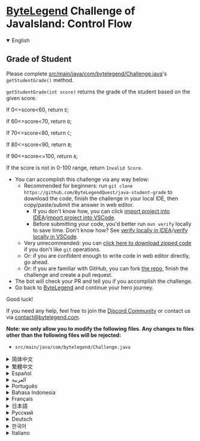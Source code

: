 # [ByteLegend](https://bytelegend.com) Challenge of JavaIsland: Control Flow

<details open='true'>
<summary>English</summary>

## Grade of Student

Please complete [src/main/java/com/bytelegend/Challenge.java](https://github.com/ByteLegendQuest/java-student-grade/blob/main/src/main/java/com/bytelegend/Challenge.java)'s `getStudentGrade()` method.

`getStudentGrade(int score)` returns the grade of the student based on the given score.

If 0<=score<60, return `E`;

If 60<=score<70, return `D`;

If 70<=score<80, return `C`;

If 80<=score<90, return `B`;

If 90<=score<=100, return `A`;

If the score is not in 0-100 range, return `Invalid Score`.


- You can accomplish this challenge via any way below:
  - Recommended for beginners: run `git clone https://github.com/ByteLegendQuest/java-student-grade` to download the code,
    finish the challenge in your local IDE, then copy/paste/submit the answer in web editor.
    - If you don't know how, you can click [import project into IDEA](https://github.com/ByteLegendQuest/java-student-grade/blob/main/docs/en/clone-and-import.md)/[import project into VSCode](https://github.com/ByteLegendQuest/java-student-grade/blob/main/docs/en/clone-and-import-vscode.md).
    - Before submitting your code, you'd better run `mvn verify` locally to save time. Don't know how? See [verify locally in IDEA](https://github.com/ByteLegendQuest/java-student-grade/blob/main/docs/en/run-mvn-verify-idea.md)/[verify locally in VSCode](https://github.com/ByteLegendQuest/java-student-grade/blob/main/docs/en/run-mvn-verify-vscode.md).
  - Very unrecommended: you can [click here to download zipped code](https://codeload.github.com/ByteLegendQuest/java-student-grade/zip/refs/heads/main) if you don't like `git` operations.
  - Or: if you are confident enough to write code in web editor directly, go ahead.
  - Or: if you are familiar with GitHub, you can fork [the repo](https://github.com/ByteLegendQuest/java-student-grade), finish the challenge and create a pull request.
- The bot will check your PR and tell you if you accomplish the challenge.
- Go back to [ByteLegend](https://bytelegend.com) and continue your hero journey.

Good luck!

If you need any help, feel free to join the [Discord Community](https://discord.gg/35RreUUGWt) or contact us via [contact@bytelegend.com](mailto:contact@bytelegend.com).

**Note: we only allow you to modify the following files.
Any changes to files other than the following files will be rejected:**

- `src/main/java/com/bytelegend/Challenge.java`

</details>

<details>
<summary>简体中文</summary>

## 判断学生成绩等级

请完成[src/main/java/com/bytelegend/Challenge.java](https://github.com/ByteLegendQuest/java-student-grade/blob/main/src/main/java/com/bytelegend/Challenge.java)的`getStudentGrade()`方法。

`getStudentGrade(int score)`根据给定的分数，返回学生的等级。

如果0<=分数<60，返回`E`；

如果60<=分数<70，返回`D`；

如果70<=分数<80，返回`C`；

如果80<=分数<90，返回`B`；

如果90<=分数<=100，返回`A`；

若输入的分数不在0-100范围内，返回`Invalid Score`。


- 你可以使用以下任意一种方法完成挑战：
  - 初学者推荐：运行`git clone https://git.bytelegend.com/ByteLegendQuest/java-student-grade`将代码下载到本地，在本地使用IDE调试完成后复制到网页编辑器里提交。
    - 如果你不知道怎么做，可以点击[导入IDEA](https://github.com/ByteLegendQuest/java-student-grade/blob/main/docs/zh_hans/clone-and-import.md)/[导入VSCode](https://github.com/ByteLegendQuest/java-student-grade/blob/main/docs/zh_hans/clone-and-import-vscode.md)。
    - 在提交之前，你最好先在本地运行`mvn verify`验证一下答案，以节约时间。不知道如何做？请查看[在IDEA中本地验证](https://github.com/ByteLegendQuest/java-student-grade/blob/main/docs/zh_hans/run-mvn-verify-idea.md)/[在VSCode中本地验证](https://github.com/ByteLegendQuest/java-student-grade/blob/main/docs/zh_hans/run-mvn-verify-vscode.md)。
  - 非常不推荐：如果你实在不喜欢`git`命令行操作，你可以[点击这里直接下载打包好的代码](https://ghcodeload.bytelegend.com/ByteLegendQuest/java-student-grade/zip/refs/heads/main)。
  - 或者：如果你非常自信不需要下载代码到本地调试，可以使用网页编辑器直接提交。
  - 或者：如果你对GitHub非常熟悉，你可以fork[这个仓库](https://github.com/ByteLegendQuest/java-student-grade)、完成挑战后，创建一个Pull Request。
- 机器人将会检查你的答案，告诉你你是否通过了挑战。
- 回到[字节传说](https://bytelegend.com)，然后继续你的英雄旅程。

祝你好运！

如果你需要任何帮助，欢迎加入官方玩家QQ群（在[首页](https://bytelegend.com)右下角的`联系 & 关于`菜单里可以找到入群方式）或者[Discord社区](https://discord.gg/PvmqK3hF)，或email至[contact@bytelegend.com](mailto:contact@bytelegend.com)。

**注意：我们只允许您修改以下文件，任何对其他文件的修改都会被拒绝：**

- `src/main/java/com/bytelegend/Challenge.java`

</details>

<details>
<summary>繁體中文</summary>

學生年級
----

請完成[src/main/java/com/bytelegend/Challenge.java](https://github.com/ByteLegendQuest/java-student-grade/blob/main/src/main/java/com/bytelegend/Challenge.java)的`getStudentGrade()`方法。

`getStudentGrade(int score)`根據給定的分數返回學生的成績。

如果 0<=score<60，則返回`E` ；

如果 60<=score<70，則返回`D` ；

如果 70<=score<80，則返回`C` ；

如果 80<=score<90，則返回`B` ；

如果 90<=score<=100，則返回`A` ；

如果分數不在 0-100 範圍內，則返回`Invalid Score` 。

-   您可以通過以下任何方式完成此挑戰：
    -   建議初學者：運行`git clone https://github.com/ByteLegendQuest/java-student-grade`下載代碼，在本地 IDE 中完成挑戰，然後在 Web 編輯器中復制/粘貼/提交答案。
        -   如果你不知道怎麼做，你可以點擊[import project into IDEA](https://github.com/ByteLegendQuest/java-student-grade/blob/main/docs/en/clone-and-import.md) / [import project into VSCode](https://github.com/ByteLegendQuest/java-student-grade/blob/main/docs/en/clone-and-import-vscode.md) 。
        -   在提交代碼之前，您最好在本地運行`mvn verify`以節省時間。不知道怎麼樣？請參閱[在 IDEA](https://github.com/ByteLegendQuest/java-student-grade/blob/main/docs/en/run-mvn-verify-idea.md) [中進行本地驗證/在 VSCode 中進行本地驗證](https://github.com/ByteLegendQuest/java-student-grade/blob/main/docs/en/run-mvn-verify-vscode.md)。
    -   非常不推薦：如果你不喜歡`git`操作，可以[點擊這裡下載壓縮代碼](https://codeload.github.com/ByteLegendQuest/java-student-grade/zip/refs/heads/main)。
    -   或者：如果您有足夠的信心直接在 Web 編輯器中編寫代碼，請繼續。
    -   或者：如果你熟悉 GitHub，你可以 fork[倉庫](https://github.com/ByteLegendQuest/java-student-grade)，完成挑戰並創建一個拉取請求。
-   機器人會檢查你的 PR 並告訴你是否完成了挑戰。
-   回到[ByteLegend](https://bytelegend.com)繼續你的英雄之旅。

祝你好運！

如果您需要任何幫助，請隨時加入[Discord 社區](https://discord.gg/35RreUUGWt)或通過[contact@bytelegend.com](mailto:contact@bytelegend.com)聯繫我們。

**注意：我們只允許您修改以下文件。對以下文件以外的文件的任何更改都將被拒絕：**

-   `src/main/java/com/bytelegend/Challenge.java`
</details>

<details>
<summary>Español</summary>

Grado del estudiante
--------------------

Complete el método `getStudentGrade()` de [src/main/java/com/bytelegend/Challenge.java](https://github.com/ByteLegendQuest/java-student-grade/blob/main/src/main/java/com/bytelegend/Challenge.java) .

`getStudentGrade(int score)` devuelve la calificación del estudiante en función de la puntuación dada.

Si 0<=puntuación<60, devuelve `E` ;

Si 60<=puntuación<70, devuelve `D` ;

Si 70<=puntuación<80, devuelve `C` ;

Si 80<=puntuación<90, devuelve `B` ;

Si 90<=puntuación<=100, devuelve `A` ;

Si la puntuación no está en el rango de 0 a 100, devuelva `Invalid Score` .

-   Puede lograr este desafío de cualquier manera a continuación:
    -   Recomendado para principiantes: ejecute `git clone https://github.com/ByteLegendQuest/java-student-grade` para descargar el código, finalice el desafío en su IDE local, luego copie/pegue/envíe la respuesta en el editor web.
        -   Si no sabe cómo hacerlo, puede hacer clic en [importar proyecto a IDEA](https://github.com/ByteLegendQuest/java-student-grade/blob/main/docs/en/clone-and-import.md) / [importar proyecto a VSCode](https://github.com/ByteLegendQuest/java-student-grade/blob/main/docs/en/clone-and-import-vscode.md) .
        -   Antes de enviar su código, es mejor que ejecute `mvn verify` localmente para ahorrar tiempo. ¿No sabes cómo? Ver [verificar localmente en IDEA](https://github.com/ByteLegendQuest/java-student-grade/blob/main/docs/en/run-mvn-verify-idea.md) / [verificar localmente en VSCode](https://github.com/ByteLegendQuest/java-student-grade/blob/main/docs/en/run-mvn-verify-vscode.md) .
    -   Muy poco recomendado: puede [hacer clic aquí para descargar el código comprimido](https://codeload.github.com/ByteLegendQuest/java-student-grade/zip/refs/heads/main) si no le gustan las operaciones de `git` .
    -   O: si tiene la confianza suficiente para escribir código en el editor web directamente, adelante.
    -   O: si está familiarizado con GitHub, puede bifurcar [el repositorio](https://github.com/ByteLegendQuest/java-student-grade) , finalizar el desafío y crear una solicitud de extracción.
-   El bot verificará tu PR y te dirá si logras el desafío.
-   Regrese a [ByteLegend](https://bytelegend.com) y continúe su viaje de héroe.

¡Buena suerte!

Si necesita ayuda, no dude en unirse a la [comunidad de Discord](https://discord.gg/35RreUUGWt) o contáctenos a través de [contact@bytelegend.com](mailto:contact@bytelegend.com) .

**Nota: solo le permitimos modificar los siguientes archivos. Cualquier cambio en los archivos que no sean los siguientes archivos será rechazado:**

-   `src/main/java/com/bytelegend/Challenge.java`
</details>

<details>
<summary>العربية</summary>

درجة الطالب
-----------

يُرجى إكمال طريقة [src / main / java / com / bytelegend / Challenge.java](https://github.com/ByteLegendQuest/java-student-grade/blob/main/src/main/java/com/bytelegend/Challenge.java) `getStudentGrade()` .

`getStudentGrade(int score)` درجة الطالب بناءً على الدرجة المحددة.

إذا كانت القيمة 0 <= الدرجة <60 ، فقم بإرجاع `E` ؛

إذا كانت 60 <= الدرجة <70 ، فقم بإرجاع `D` ؛

إذا كانت 70 <= الدرجة <80 ، فقم بإرجاع `C` ؛

إذا كانت 80 <= الدرجة <90 ، فقم بإرجاع `B` ؛

إذا كانت 90 <= الدرجة <= 100 ، فقم بإرجاع `A` ؛

إذا لم تكن النتيجة في النطاق 0-100 ، فقم بإرجاع `Invalid Score` .

-   يمكنك إنجاز هذا التحدي بأي طريقة أدناه:
    -   موصى به للمبتدئين: قم بتشغيل `git clone https://github.com/ByteLegendQuest/java-student-grade` لتنزيل الكود ، وإنهاء التحدي في IDE المحلي الخاص بك ، ثم نسخ / لصق / إرسال الإجابة في محرر الويب.
        -   إذا كنت لا تعرف كيف يمكنك النقر فوق [استيراد مشروع إلى IDEA](https://github.com/ByteLegendQuest/java-student-grade/blob/main/docs/en/clone-and-import.md) / [استيراد مشروع إلى VSCode](https://github.com/ByteLegendQuest/java-student-grade/blob/main/docs/en/clone-and-import-vscode.md) .
        -   قبل إرسال التعليمات البرمجية الخاصة بك ، من الأفضل تشغيل `mvn verify` محليًا لتوفير الوقت. لا أعرف كيف؟ انظر [التحقق محليًا في IDEA](https://github.com/ByteLegendQuest/java-student-grade/blob/main/docs/en/run-mvn-verify-idea.md) / [تحقق محليًا في VSCode](https://github.com/ByteLegendQuest/java-student-grade/blob/main/docs/en/run-mvn-verify-vscode.md) .
    -   غير موصى به على الإطلاق: يمكنك [النقر هنا لتنزيل رمز مضغوط](https://codeload.github.com/ByteLegendQuest/java-student-grade/zip/refs/heads/main) إذا كنت لا تحب عمليات `git` .
    -   أو: إذا كنت واثقًا بدرجة كافية من كتابة التعليمات البرمجية في محرر الويب مباشرةً ، فابدأ.
    -   أو: إذا كنت معتادًا على GitHub ، فيمكنك تفرع [الريبو](https://github.com/ByteLegendQuest/java-student-grade) وإنهاء التحدي وإنشاء طلب سحب.
-   سيتحقق الروبوت من العلاقات العامة الخاصة بك ويخبرك إذا أنجزت التحدي.
-   ارجع إلى [ByteLegend وتابع](https://bytelegend.com) رحلة بطلك.

حظ سعيد!

إذا كنت بحاجة إلى أي مساعدة ، فلا تتردد في الانضمام إلى [مجتمع Discord](https://discord.gg/35RreUUGWt) أو الاتصال بنا عبر [contact@bytelegend.com](mailto:contact@bytelegend.com) .

**ملاحظة: نسمح لك فقط بتعديل الملفات التالية. سيتم رفض أي تغييرات يتم إجراؤها على الملفات بخلاف الملفات التالية:**

-   `src/main/java/com/bytelegend/Challenge.java`
</details>

<details>
<summary>Português</summary>

Nota de Aluno
-------------

Por favor, complete o método `getStudentGrade()` de [src/main/java/com/bytelegend/Challenge.java](https://github.com/ByteLegendQuest/java-student-grade/blob/main/src/main/java/com/bytelegend/Challenge.java) .

`getStudentGrade(int score)` retorna a nota do aluno com base na pontuação fornecida.

Se 0<=pontuação<60, retorne `E` ;

Se 60<=pontuação<70, retorna `D` ;

Se 70<=pontuação<80, retorna `C` ;

Se 80<=pontuação<90, retorna `B` ;

Se 90<=pontuação<=100, retorne `A` ;

Se a pontuação não estiver no intervalo de 0 a 100, retorne `Invalid Score` .

-   Você pode realizar este desafio de qualquer maneira abaixo:
    -   Recomendado para iniciantes: execute `git clone https://github.com/ByteLegendQuest/java-student-grade` para baixar o código, conclua o desafio em seu IDE local e copie/cole/envie a resposta no editor da web.
        -   Se você não sabe como, você pode clicar em [importar projeto para IDEA](https://github.com/ByteLegendQuest/java-student-grade/blob/main/docs/en/clone-and-import.md) / [importar projeto para VSCode](https://github.com/ByteLegendQuest/java-student-grade/blob/main/docs/en/clone-and-import-vscode.md) .
        -   Antes de enviar seu código, é melhor você executar `mvn verify` localmente para economizar tempo. Não sei como? Consulte [verificar localmente em IDEA](https://github.com/ByteLegendQuest/java-student-grade/blob/main/docs/en/run-mvn-verify-idea.md) / [verificar localmente em VSCode](https://github.com/ByteLegendQuest/java-student-grade/blob/main/docs/en/run-mvn-verify-vscode.md) .
    -   Muito não recomendado: você pode [clicar aqui para baixar o código zipado](https://codeload.github.com/ByteLegendQuest/java-student-grade/zip/refs/heads/main) se não gostar das operações do `git` .
    -   Ou: se você estiver confiante o suficiente para escrever código diretamente no editor da web, vá em frente.
    -   Ou: se você estiver familiarizado com o GitHub, você pode bifurcar [o repo](https://github.com/ByteLegendQuest/java-student-grade) , finalizar o desafio e criar um pull request.
-   O bot verificará seu PR e informará se você cumprir o desafio.
-   Volte para [ByteLegend](https://bytelegend.com) e continue sua jornada de herói.

Boa sorte!

Se precisar de ajuda, sinta-se à vontade para se juntar à [Comunidade Discord](https://discord.gg/35RreUUGWt) ou entre em contato conosco via [contact@bytelegend.com](mailto:contact@bytelegend.com) .

**Nota: só permitimos que você modifique os seguintes arquivos. Quaisquer alterações em arquivos que não sejam os arquivos a seguir serão rejeitadas:**

-   `src/main/java/com/bytelegend/Challenge.java`
</details>

<details>
<summary>Bahasa Indonesia</summary>

Kelas Siswa
-----------

Harap lengkapi metode `getStudentGrade()` [src/main/Java/com/bytelegend/Challenge.java](https://github.com/ByteLegendQuest/java-student-grade/blob/main/src/main/java/com/bytelegend/Challenge.java) .

`getStudentGrade(int score)` mengembalikan nilai siswa berdasarkan skor yang diberikan.

Jika 0<=skor<60, kembalikan `E` ;

Jika 60<=skor<70, kembalikan `D` ;

Jika 70<=skor<80, kembalikan `C` ;

Jika 80<=skor<90, kembalikan `B` ;

Jika 90<=skor<=100, kembalikan `A` ;

Jika skor tidak dalam kisaran 0-100, kembalikan `Invalid Score` .

-   Anda dapat menyelesaikan tantangan ini melalui cara apa pun di bawah ini:
    -   Direkomendasikan untuk pemula: jalankan `git clone https://github.com/ByteLegendQuest/java-student-grade` untuk mengunduh kode, selesaikan tantangan di IDE lokal Anda, lalu salin/tempel/kirim jawabannya di editor web.
        -   Jika Anda tidak tahu caranya, Anda bisa mengklik [import project into IDEA](https://github.com/ByteLegendQuest/java-student-grade/blob/main/docs/en/clone-and-import.md) / [import project into VSCode](https://github.com/ByteLegendQuest/java-student-grade/blob/main/docs/en/clone-and-import-vscode.md) .
        -   Sebelum mengirimkan kode Anda, Anda sebaiknya menjalankan `mvn verify` secara lokal untuk menghemat waktu. Tidak tahu bagaimana? Lihat [verifikasi secara lokal di IDEA](https://github.com/ByteLegendQuest/java-student-grade/blob/main/docs/en/run-mvn-verify-idea.md) / [verifikasi secara lokal di VSCode](https://github.com/ByteLegendQuest/java-student-grade/blob/main/docs/en/run-mvn-verify-vscode.md) .
    -   Sangat tidak direkomendasikan: Anda dapat [mengklik di sini untuk mengunduh kode zip](https://codeload.github.com/ByteLegendQuest/java-student-grade/zip/refs/heads/main) jika Anda tidak menyukai operasi `git` .
    -   Atau: jika Anda cukup percaya diri untuk menulis kode di editor web secara langsung, silakan.
    -   Atau: jika Anda terbiasa dengan GitHub, Anda dapat melakukan fork [repo](https://github.com/ByteLegendQuest/java-student-grade) , menyelesaikan tantangan, dan membuat permintaan tarik.
-   Bot akan memeriksa PR Anda dan memberi tahu Anda jika Anda menyelesaikan tantangan.
-   Kembali ke [ByteLegend](https://bytelegend.com) dan lanjutkan perjalanan pahlawan Anda.

Semoga beruntung!

Jika Anda memerlukan bantuan, jangan ragu untuk bergabung dengan [Komunitas Discord](https://discord.gg/35RreUUGWt) atau hubungi kami melalui [contact@bytelegend.com](mailto:contact@bytelegend.com) .

**Catatan: kami hanya mengizinkan Anda untuk mengubah file berikut. Setiap perubahan pada file selain file berikut akan ditolak:**

-   `src/main/java/com/bytelegend/Challenge.java`
</details>

<details>
<summary>Français</summary>

Note de l'étudiant
------------------

Veuillez compléter la méthode `getStudentGrade()` de [src/main/java/com/bytelegend/Challenge.java](https://github.com/ByteLegendQuest/java-student-grade/blob/main/src/main/java/com/bytelegend/Challenge.java) .

`getStudentGrade(int score)` renvoie la note de l'étudiant en fonction du score donné.

Si 0<=score<60, retourne `E` ;

Si 60<=score<70, retourne `D` ;

Si 70<=score<80, retourne `C` ;

Si 80<=score<90, retourne `B` ;

Si 90<=score<=100, retourne `A` ;

Si le score n'est pas compris entre 0 et 100, renvoie `Invalid Score` .

-   Vous pouvez accomplir ce défi de n'importe quelle manière ci-dessous:
    -   Recommandé pour les débutants : exécutez `git clone https://github.com/ByteLegendQuest/java-student-grade` pour télécharger le code, terminez le défi dans votre IDE local, puis copiez/collez/soumettez la réponse dans l'éditeur Web.
        -   Si vous ne savez pas comment, vous pouvez cliquer sur [importer le projet dans IDEA](https://github.com/ByteLegendQuest/java-student-grade/blob/main/docs/en/clone-and-import.md) / [importer le projet dans VSCode](https://github.com/ByteLegendQuest/java-student-grade/blob/main/docs/en/clone-and-import-vscode.md) .
        -   Avant de soumettre votre code, vous feriez mieux d'exécuter `mvn verify` localement pour gagner du temps. Vous ne savez pas comment ? Voir [vérifier localement dans IDEA](https://github.com/ByteLegendQuest/java-student-grade/blob/main/docs/en/run-mvn-verify-idea.md) / [vérifier localement dans VSCode](https://github.com/ByteLegendQuest/java-student-grade/blob/main/docs/en/run-mvn-verify-vscode.md) .
    -   Très déconseillé : vous pouvez [cliquer ici pour télécharger le code compressé](https://codeload.github.com/ByteLegendQuest/java-student-grade/zip/refs/heads/main) si vous n'aimez pas les opérations `git` .
    -   Ou : si vous êtes suffisamment confiant pour écrire du code directement dans l'éditeur Web, continuez.
    -   Ou : si vous êtes familier avec GitHub, vous pouvez forker [le dépôt](https://github.com/ByteLegendQuest/java-student-grade) , terminer le défi et créer une demande d'extraction.
-   Le bot vérifiera votre PR et vous dira si vous accomplissez le défi.
-   Retournez à [ByteLegend](https://bytelegend.com) et continuez votre voyage de héros.

Bonne chance!

Si vous avez besoin d'aide, n'hésitez pas à rejoindre la [communauté Discord](https://discord.gg/35RreUUGWt) ou à nous contacter via [contact@bytelegend.com](mailto:contact@bytelegend.com) .

**Remarque : nous vous autorisons uniquement à modifier les fichiers suivants. Toute modification de fichiers autres que les fichiers suivants sera rejetée :**

-   `src/main/java/com/bytelegend/Challenge.java`
</details>

<details>
<summary>日本語</summary>

学生の学年
-----

[src / main / java / com / bytelegend / Challenge.java](https://github.com/ByteLegendQuest/java-student-grade/blob/main/src/main/java/com/bytelegend/Challenge.java)の`getStudentGrade()`メソッドを完了してください。

`getStudentGrade(int score)`は、指定されたスコアに基づいて学生の成績を返します。

0 <=スコア<60の場合、 `E`を返します。

60 <=スコア<70の場合、 `D`を返します。

70 <=スコア<80の場合、 `C`を返します。

80 <=スコア<90の場合、 `B`を返します。

90<=スコア<=100の場合、 `A`を返します。

スコアが0〜100の範囲にない場合は、 `Invalid Score`を返します。

-   この課題は、以下のいずれかの方法で達成できます。
    -   初心者に推奨： `git clone https://github.com/ByteLegendQuest/java-student-grade`を実行してコードをダウンロードし、ローカルIDEでチャレンジを終了してから、Webエディターで回答をコピー/貼り付け/送信します。
        -   方法がわからない場合は、\[ [プロジェクトをIDEAにインポート](https://github.com/ByteLegendQuest/java-student-grade/blob/main/docs/en/clone-and-import.md)\]/\[ [プロジェクトをVSCodeにインポート](https://github.com/ByteLegendQuest/java-student-grade/blob/main/docs/en/clone-and-import-vscode.md)\]をクリックできます。
        -   コードを送信する前に、時間を節約するためにローカルで`mvn verify`実行することをお勧めします。方法がわかりませんか？ [IDEAでローカルに](https://github.com/ByteLegendQuest/java-student-grade/blob/main/docs/en/run-mvn-verify-idea.md)[検証する/VSCodeでローカルに](https://github.com/ByteLegendQuest/java-student-grade/blob/main/docs/en/run-mvn-verify-vscode.md)検証するを参照してください。
    -   非常に推奨されていません`git`操作が気に入らない場合は、 [ここをクリックしてzipコードをダウンロード](https://codeload.github.com/ByteLegendQuest/java-student-grade/zip/refs/heads/main)できます。
    -   または：Webエディターで直接コードを記述できる自信がある場合は、先に進んでください。
    -   または：GitHubに精通している場合は[、リポジトリ](https://github.com/ByteLegendQuest/java-student-grade)をフォークしてチャレンジを終了し、プルリクエストを作成できます。
-   ボットはPRをチェックし、チャレンジを達成したかどうかを通知します。
-   [ByteLegend](https://bytelegend.com)に戻り、ヒーローの旅を続けてください。

幸運を！

ヘルプが必要な場合は、 [Discordコミュニティ](https://discord.gg/35RreUUGWt)に参加するか、contact [@bytelegend.com](mailto:contact@bytelegend.com)からお問い合わせください。

**注：変更できるのは次のファイルのみです。次のファイル以外のファイルへの変更は拒否されます。**

-   `src/main/java/com/bytelegend/Challenge.java`
</details>

<details>
<summary>Русский</summary>

Уровень студента
----------------

Пожалуйста, заполните метод `getStudentGrade()` [src/main/java/com/bytelegend/Challenge.java](https://github.com/ByteLegendQuest/java-student-grade/blob/main/src/main/java/com/bytelegend/Challenge.java) .

`getStudentGrade(int score)` возвращает оценку учащегося на основе заданного балла.

Если 0<=score<60, вернуть `E` ;

Если 60<=score<70, вернуть `D` ;

Если 70<=score<80, вернуть `C` ;

Если 80<=score<90, вернуть `B` ;

Если 90<=score<=100, вернуть `A` ;

Если оценка не находится в диапазоне от 0 до 100, вернуть `Invalid Score` .

-   Вы можете выполнить эту задачу любым способом, указанным ниже:
    -   Рекомендуется для начинающих: запустите `git clone https://github.com/ByteLegendQuest/java-student-grade` , чтобы загрузить код, выполните задание в локальной среде IDE, затем скопируйте/вставьте/отправьте ответ в веб-редакторе.
        -   Если вы не знаете как, вы можете нажать [импортировать проект в IDEA](https://github.com/ByteLegendQuest/java-student-grade/blob/main/docs/en/clone-and-import.md) / [импортировать проект в VSCode](https://github.com/ByteLegendQuest/java-student-grade/blob/main/docs/en/clone-and-import-vscode.md) .
        -   Перед отправкой кода вам лучше запустить `mvn verify` локально, чтобы сэкономить время. Не знаете как? См. « [Проверить локально в IDEA](https://github.com/ByteLegendQuest/java-student-grade/blob/main/docs/en/run-mvn-verify-idea.md) / [проверить локально в VSCode»](https://github.com/ByteLegendQuest/java-student-grade/blob/main/docs/en/run-mvn-verify-vscode.md) .
    -   Крайне не рекомендуется: вы можете [нажать здесь, чтобы загрузить заархивированный код](https://codeload.github.com/ByteLegendQuest/java-student-grade/zip/refs/heads/main) , если вам не нравятся операции `git` .
    -   Или: если вы достаточно уверены, чтобы писать код напрямую в веб-редакторе, вперед.
    -   Или: если вы знакомы с GitHub, вы можете разветвить [репозиторий](https://github.com/ByteLegendQuest/java-student-grade) , выполнить задание и создать запрос на включение.
-   Бот проверит ваш PR и сообщит, выполнили ли вы задание.
-   Вернитесь в [ByteLegend](https://bytelegend.com) и продолжайте свое героическое путешествие.

Удачи!

Если вам нужна помощь, присоединяйтесь к [сообществу Discord](https://discord.gg/35RreUUGWt) или свяжитесь с нами по [адресу contact@bytelegend.com](mailto:contact@bytelegend.com) .

**Примечание: мы разрешаем вам изменять только следующие файлы. Любые изменения в файлах, кроме следующих файлов, будут отклонены:**

-   `src/main/java/com/bytelegend/Challenge.java`
</details>

<details>
<summary>Deutsch</summary>

Grad des Studenten
------------------

Bitte vervollständigen Sie die Methode `getStudentGrade()` [von src/main/java/com/bytelegend/Challenge.java](https://github.com/ByteLegendQuest/java-student-grade/blob/main/src/main/java/com/bytelegend/Challenge.java) .

`getStudentGrade(int score)` gibt die Note des Schülers basierend auf der gegebenen Punktzahl zurück.

Wenn 0<=score<60, gebe `E` zurück;

Wenn 60<=Punktzahl<70, gebe `D` zurück;

Wenn 70<=Punktzahl<80, gebe `C` zurück;

Wenn 80<=Punktzahl<90, gebe `B` zurück;

Wenn 90<=Ergebnis<=100, gebe `A` zurück;

Wenn die Punktzahl nicht im Bereich von 0 bis 100 liegt, geben `Invalid Score` zurück.

-   Sie können diese Herausforderung auf eine der folgenden Arten meistern:
    -   Empfohlen für Anfänger: Führen Sie `git clone https://github.com/ByteLegendQuest/java-student-grade` aus, um den Code herunterzuladen, beenden Sie die Herausforderung in Ihrer lokalen IDE und kopieren/fügen Sie dann die Antwort im Web-Editor ein/übermitteln Sie sie.
        -   Wenn Sie nicht wissen wie, können Sie auf [Projekt in IDEA](https://github.com/ByteLegendQuest/java-student-grade/blob/main/docs/en/clone-and-import.md) [importieren / Projekt in VSCode importieren klicken](https://github.com/ByteLegendQuest/java-student-grade/blob/main/docs/en/clone-and-import-vscode.md) .
        -   Bevor Sie Ihren Code einreichen, sollten Sie `mvn verify` besser lokal ausführen, um Zeit zu sparen. Sie wissen nicht wie? Siehe [Lokal verifizieren in IDEA](https://github.com/ByteLegendQuest/java-student-grade/blob/main/docs/en/run-mvn-verify-idea.md) / [Lokal verifizieren in VSCode](https://github.com/ByteLegendQuest/java-student-grade/blob/main/docs/en/run-mvn-verify-vscode.md) .
    -   Sehr nicht zu empfehlen: Sie können [hier klicken, um den gezippten Code herunterzuladen,](https://codeload.github.com/ByteLegendQuest/java-student-grade/zip/refs/heads/main) wenn Sie `git` -Operationen nicht mögen.
    -   Oder: Wenn Sie sicher genug sind, Code direkt im Web-Editor zu schreiben, fahren Sie fort.
    -   Oder: Wenn Sie sich mit GitHub auskennen, können Sie [das Repo forken](https://github.com/ByteLegendQuest/java-student-grade) , die Challenge beenden und einen Pull-Request erstellen.
-   Der Bot überprüft Ihre PR und teilt Ihnen mit, ob Sie die Herausforderung meistern.
-   Gehen Sie zurück zu [ByteLegend](https://bytelegend.com) und setzen Sie Ihre Heldenreise fort.

Viel Glück!

Wenn Sie Hilfe benötigen, können Sie sich gerne der [Discord Community](https://discord.gg/35RreUUGWt) anschließen oder uns über [contact@bytelegend.com kontaktieren](mailto:contact@bytelegend.com) .

**Hinweis: Wir erlauben Ihnen nur, die folgenden Dateien zu ändern. Alle Änderungen an anderen Dateien als den folgenden Dateien werden abgelehnt:**

-   `src/main/java/com/bytelegend/Challenge.java`
</details>

<details>
<summary>한국어</summary>

학생의 학년
------

[src/main/java/com/bytelegend/Challenge.java](https://github.com/ByteLegendQuest/java-student-grade/blob/main/src/main/java/com/bytelegend/Challenge.java) 의 `getStudentGrade()` 메소드를 완성해주세요.

`getStudentGrade(int score)` 는 주어진 점수를 기반으로 학생의 성적을 반환합니다.

0<=점수<60이면 `E` 를 반환합니다.

60<=점수<70이면 `D` 를 반환합니다.

70<=점수<80이면 `C` 를 반환합니다.

80<=점수<90이면 `B` 를 반환합니다.

90<=score<=100이면 `A` 를 반환합니다.

점수가 0-100 범위에 없으면 `Invalid Score` 를 반환합니다.

-   아래 방법을 통해 이 챌린지를 완료할 수 있습니다.
    -   초보자를 위한 권장 사항: `git clone https://github.com/ByteLegendQuest/java-student-grade` 를 실행하여 코드를 다운로드하고 로컬 IDE에서 챌린지를 완료한 다음 웹 편집기에서 답변을 복사/붙여넣기/제출합니다.
        -   방법을 모르는 경우 [프로젝트를 IDEA로](https://github.com/ByteLegendQuest/java-student-grade/blob/main/docs/en/clone-and-import.md) [가져오기 / 프로젝트를 VSCode로 가져](https://github.com/ByteLegendQuest/java-student-grade/blob/main/docs/en/clone-and-import-vscode.md) 오기를 클릭할 수 있습니다.
        -   코드를 제출하기 전에 시간을 절약하기 위해 로컬에서 `mvn verify` 를 실행하는 것이 좋습니다. 방법을 모르십니까? [IDEA에서 로컬로](https://github.com/ByteLegendQuest/java-student-grade/blob/main/docs/en/run-mvn-verify-idea.md) [확인/VSCode에서 로컬로](https://github.com/ByteLegendQuest/java-student-grade/blob/main/docs/en/run-mvn-verify-vscode.md) 확인을 참조하세요.
    -   매우 권장하지 않음: `git` 작업이 마음에 들지 않으면 [여기를 클릭하여 압축 코드를 다운로드](https://codeload.github.com/ByteLegendQuest/java-student-grade/zip/refs/heads/main) 할 수 있습니다.
    -   또는 웹 편집기에서 직접 코드를 작성할 만큼 자신이 있다면 계속 진행하십시오.
    -   또는 GitHub에 익숙하다면 리포지토리를 분기 [하고](https://github.com/ByteLegendQuest/java-student-grade) 챌린지를 완료하고 풀 요청을 생성할 수 있습니다.
-   봇은 PR을 확인하고 도전 과제를 달성했는지 알려줍니다.
-   [ByteLegend](https://bytelegend.com) 로 돌아가 영웅 여정을 계속하세요.

행운을 빕니다!

도움이 필요하면 언제든지 [Discord 커뮤니티](https://discord.gg/35RreUUGWt) 에 가입하거나 [contact@bytelegend.com](mailto:contact@bytelegend.com) 을 통해 문의하세요.

**참고: 다음 파일만 수정할 수 있습니다. 다음 파일 이외의 파일에 대한 변경 사항은 거부됩니다.**

-   `src/main/java/com/bytelegend/Challenge.java`
</details>

<details>
<summary>Italiano</summary>

Grado di studente
-----------------

Si prega di completare il metodo `getStudentGrade()` di [src/main/java/com/bytelegend/Challenge.java](https://github.com/ByteLegendQuest/java-student-grade/blob/main/src/main/java/com/bytelegend/Challenge.java) .

`getStudentGrade(int score)` restituisce il voto dello studente in base al punteggio dato.

Se 0<=punteggio<60, restituisce `E` ;

Se 60<=punteggio<70, restituisce `D` ;

Se 70<=punteggio<80, restituisce `C` ;

Se 80<=punteggio<90, restituisce `B` ;

Se 90<=punteggio<=100, restituisce `A` ;

Se il punteggio non è compreso tra 0 e 100, restituisci `Invalid Score` .

-   Puoi portare a termine questa sfida in qualsiasi modo di seguito:
    -   Consigliato per i principianti: esegui `git clone https://github.com/ByteLegendQuest/java-student-grade` per scaricare il codice, completa la sfida nel tuo IDE locale, quindi copia/incolla/invia la risposta nell'editor web.
        -   Se non sai come fare, puoi fare clic su [importa progetto in IDEA](https://github.com/ByteLegendQuest/java-student-grade/blob/main/docs/en/clone-and-import.md) / [importa progetto in VSCode](https://github.com/ByteLegendQuest/java-student-grade/blob/main/docs/en/clone-and-import-vscode.md) .
        -   Prima di inviare il codice, è meglio eseguire `mvn verify` in locale per risparmiare tempo. Non sai come? Vedere [verifica in locale in IDEA](https://github.com/ByteLegendQuest/java-student-grade/blob/main/docs/en/run-mvn-verify-idea.md) / [verifica in locale in VSCode](https://github.com/ByteLegendQuest/java-student-grade/blob/main/docs/en/run-mvn-verify-vscode.md) .
    -   Molto sconsigliato: puoi fare [clic qui per scaricare il codice zippato](https://codeload.github.com/ByteLegendQuest/java-student-grade/zip/refs/heads/main) se non ti piacciono le operazioni `git` .
    -   Oppure: se sei abbastanza sicuro da scrivere il codice direttamente nell'editor web, vai avanti.
    -   Oppure: se hai familiarità con GitHub, puoi eseguire il fork [del repository](https://github.com/ByteLegendQuest/java-student-grade) , completare la sfida e creare una richiesta pull.
-   Il bot controllerà il tuo PR e ti dirà se hai superato la sfida.
-   Torna a [ByteLegend](https://bytelegend.com) e continua il tuo viaggio da eroe.

Buona fortuna!

Se hai bisogno di aiuto, non esitare a unirti alla [community di Discord](https://discord.gg/35RreUUGWt) o contattaci tramite [contact@bytelegend.com](mailto:contact@bytelegend.com) .

**Nota: ti permettiamo solo di modificare i seguenti file. Eventuali modifiche ai file diversi dai seguenti file verranno rifiutate:**

-   `src/main/java/com/bytelegend/Challenge.java`
</details>
